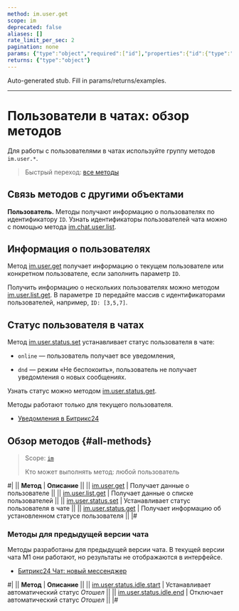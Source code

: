 ```yaml
---
method: im.user.get
scope: im
deprecated: false
aliases: []
rate_limit_per_sec: 2
pagination: none
params: {"type":"object","required":["id"],"properties":{"id":{"type":"integer"}}}
returns: {"type":"object"}
---
```


Auto-generated stub. Fill in params/returns/examples.

---

# Пользователи в чатах: обзор методов

Для работы с пользователями в чатах используйте группу методов `im.user.*`.

> Быстрый переход: [все методы](#all-methods)

## Связь методов с другими объектами

**Пользователь.** Методы получают информацию о пользователях по идентификатору `ID`. Узнать идентификаторы пользователей чата можно с помощью метода [im.chat.user.list](../chat-users/im-chat-user-list.md).

## Информация о пользователях

Метод [im.user.get](./im-user-get.md) получает информацию о текущем пользователе или конкретном пользователе, если заполнить параметр `ID`.

Получить информацию о нескольких пользователях можно методом [im.user.list.get](./im-user-list-get.md). В параметре `ID` передайте массив с идентификаторами пользователей, например, `ID: [3,5,7]`.

## Статус пользователя в чатах

Метод [im.user.status.set](./im-user-status-set.md) устанавливает статус пользователя в чате:

-  `online` — пользователь получает все уведомления,

-  `dnd` — режим «Не беспокоить», пользователь не получает уведомления о новых сообщениях.

Узнать статус можно методом [im.user.status.get](./im-user-status-get.md).

Методы работают только для текущего пользователя.



- [Уведомления в Битрикс24](https://helpdesk.bitrix24.ru/open/18985244/)



## Обзор методов {#all-methods}

> Scope: [`im`](../../scopes/permissions.md)
>
> Кто может выполнять метод: любой пользователь

#|
|| **Метод** | **Описание** ||
|| [im.user.get](./im-user-get.md) | Получает данные о пользователе ||
|| [im.user.list.get](./im-user-list-get.md) | Получает данные о списке пользователей ||
|| [im.user.status.set](./im-user-status-set.md) | Устанавливает статус пользователя в чате ||
|| [im.user.status.get](./im-user-status-get.md) | Получает информацию об установленном статусе пользователя ||
|#

### Методы для предыдущей версии чата

Методы разработаны для предыдущей версии чата. В текущей версии чата М1 они работают, но результаты не отображаются в интерфейсе.



- [Битрикс24 Чат: новый мессенджер](https://helpdesk.bitrix24.ru/open/19071750/)



#|
|| **Метод** | **Описание** ||
|| [im.user.status.idle.start](./im-user-status-idle-start.md) | Устанавливает автоматический статус *Отошел* ||
|| [im.user.status.idle.end](./im-user-status-idle-end.md) | Отключает автоматический статус *Отошел* ||
|#





